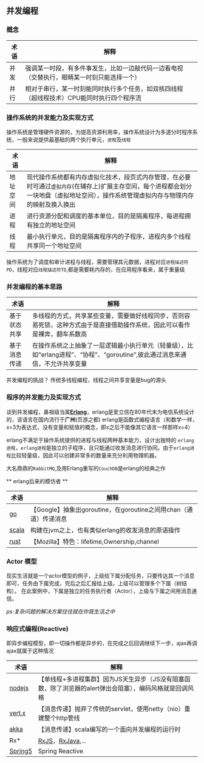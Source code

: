 ## 并发编程

### 概念

术语|解释
-|-
并发|强调某一时段，有多件事发生，比如一边敲代码一边看电视（交替执行，眼睛某一时刻只能选择一个）
并行|相对于串行，某一时刻能同时执行多个任务，如双核四线程（超线程技术）CPU能同时执行四个程序流

### 操作系统的并发能力及实现方式

操作系统是管理硬件资源的，为提高资源利用率，操作系统设计为多道分时程序系统，一般来说提供最基础的两个执行单元，`进程`及`线程`

术语|解释
-|-
地址空间|现代操作系统都有内存虚拟化技术，段页式内存管理，在必要时可通过`虚拟内存`(在辅存上)扩展主存空间，每个进程都会划分一块地盘（虚拟地址空间），操作系统管理虚拟内存与物理内存的映射及换入换出
进程|进行资源分配和调度的基本单位，目的是隔离程序，每进程拥有独立的地址空间
线程|最小执行单元，目的是隔离程序内的子程序，进程内多个线程共享同一个地址空间

操作系统为了调度和审计进程与线程，需要管理其元数据，进程对应`进程描述符PD`，线程对应`线程描述符TD`,都是需要耗内存的，在应用程序看来，属于重量级

### 并发编程的基本思路

术语|解释
-|-
基于状态共享|多线程的方式，共享某些变量，需要做好线程同步，否则容易死锁，这种方式由于是直接借助操作系统，因此可以看作是裸奔，翻车系数高
基于消息传递|在操作系统之上抽象了一层逻辑最小执行单元（轻量级），比如“erlang进程”、“协程”、“goroutine”,彼此通过消息来通信，不允许共享变量

并发编程的挑战？
	传统多线程编程，线程之间共享变量是bug的源头


### 程序的并发能力及实现方式

谈到并发编程，鼻祖级当属[**Erlang**](https://baike.baidu.com/item/Erlang/1152752?fr=aladdin)，erlang是爱立信在80年代末为电信系统设计的，该语言在国内流行于**广州**(页游之都)
erlang是函数式编程语言（和数学一样，x=3为表达式，没有变量和赋值的概念，即x之后不能像其它语言一样那样x=4）

erlang不满足于操作系统提供的进程与线程两种基本能力，设计出独特的 `erlang进程`，`erlang进程`是独立的子程序，且只能通过收发消息进行协同。由于`erlang进程`比较轻量级，因此可以创建非常多的数量来充分利用物理机器。

大名鼎鼎的`RabbitMQ`,及用Erlang重写的`CouchDB`是erlang的经典之作

** erlang后来的模仿者 **

术语|解释
-|-
[go](https://golang.org/)|【Google】抽象出goroutine，在goroutine之间用chan（通道）传递消息
[scala](https://www.scala-lang.org/)|构建在jvm之上，也有类似erlang的收发消息的原语操作
[rust](https://www.rust-lang.org/zh-CN/)|【Mozilla】特色：lifetime,Ownership,channel

### Actor 模型

现实生活就是一个actor模型的例子，上级给下属分配任务，只要传达其一个消息即可，任务由下属完成，完后之后汇报给上级。上级可以管理多个下属（树结构）。
在此案例中，下属是独立的任务执行者（Actor），上级与下属之间用消息通信。

*ps:复杂问题的解决方案往往就在你我生活之中*

### 响应式编程(Reactive)

即异步编程模型，即一切操作都是异步的，在完成之后回调继续下一步，ajax再调ajax就属于这种情况

术语|解释
-|-
[nodejs](https://nodejs.org/en/)|【单线程+多进程集群】因为JS天生异步（JS没有阻塞函数，除了浏览器的alert弹出会阻塞），编码风格就是回调风格
[vert.x](https://vertx.io/)|【消息传递】抛弃了传统的servlet，使用netty（nio）重建整个http管线
[akka](https://akka.io/)|【消息传递】scala编写的一个面向并发编程的运行时
Rx*|[RxJS](https://cn.rx.js.org/)，[RxJava](https://github.com/ReactiveX/RxJava),...
[Spring5](https://spring.io/blog/2016/07/28/reactive-programming-with-spring-5-0-m1)|Spring Reactive

